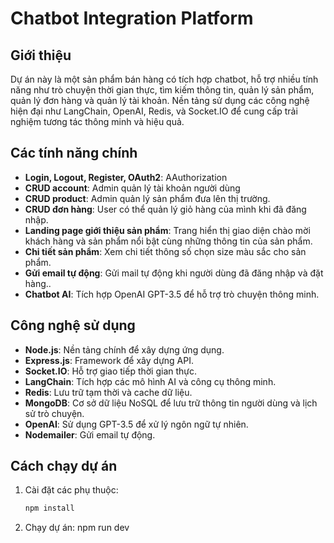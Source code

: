 # Chatbot Integration Platform

## Giới thiệu

Dự án này là một sản phẩm bán hàng có tích hợp chatbot, hỗ trợ nhiều tính năng như trò chuyện thời gian thực, tìm kiếm thông tin, quản lý sản phẩm, quản lý đơn hàng và quản lý tài khoản. Nền tảng sử dụng các công nghệ hiện đại như LangChain, OpenAI, Redis, và Socket.IO để cung cấp trải nghiệm tương tác thông minh và hiệu quả.

## Các tính năng chính

- **Login, Logout, Register, OAuth2**: AAuthorization 
- **CRUD account**: Admin quản lý tài khoản người dùng
- **CRUD product**: Admin quản lý sản phẩm đưa lên thị trường.
- **CRUD đơn hàng**: User có thể quản lý giỏ hàng của mình khi đã đăng nhập.
- **Landing page giới thiệu sản phẩm**: Trang hiển thị giao diện chào mời khách hàng và sản phẩm nổi bật cùng những thông tin của sản phẩm.
- **Chi tiết sản phẩm**: Xem chi tiết thông số chọn size màu sắc cho sản phẩm.
- **Gửi email tự động**: Gửi mail tự động khi người dùng đã đăng nhập và đặt hàng..
- **Chatbot AI**: Tích hợp OpenAI GPT-3.5 để hỗ trợ trò chuyện thông minh.

## Công nghệ sử dụng

- **Node.js**: Nền tảng chính để xây dựng ứng dụng.
- **Express.js**: Framework để xây dựng API.
- **Socket.IO**: Hỗ trợ giao tiếp thời gian thực.
- **LangChain**: Tích hợp các mô hình AI và công cụ thông minh.
- **Redis**: Lưu trữ tạm thời và cache dữ liệu.
- **MongoDB**: Cơ sở dữ liệu NoSQL để lưu trữ thông tin người dùng và lịch sử trò chuyện.
- **OpenAI**: Sử dụng GPT-3.5 để xử lý ngôn ngữ tự nhiên.
- **Nodemailer**: Gửi email tự động.

## Cách chạy dự án

1. Cài đặt các phụ thuộc:
   ```sh
   npm install
   ```
2. Chạy dự án:
   npm run dev
